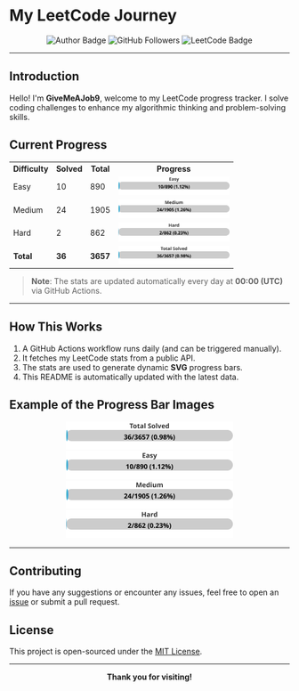 # My LeetCode Journey

<div align="center">
  <img src="https://img.shields.io/badge/Author-GiveMeAJob9-blue" alt="Author Badge"/>
  <img src="https://img.shields.io/github/followers/GiveMeAJob-job?style=social" alt="GitHub Followers"/>
  <img src="https://img.shields.io/badge/LeetCode-Solutions-orange" alt="LeetCode Badge"/>
</div>

---

## Introduction

Hello! I'm **GiveMeAJob9**, welcome to my LeetCode progress tracker. I solve coding challenges to enhance my algorithmic thinking and problem-solving skills. 

## Current Progress

<!-- LEETCODE_STATS:START -->
<table>
<tr>
  <th>Difficulty</th>
  <th>Solved</th>
  <th>Total</th>
  <th>Progress</th>
</tr>
<tr>
  <td>Easy</td>
  <td>10</td>
  <td>890</td>
  <td><img src="./images/easy_solved.svg" width="200"/></td>
</tr>
<tr>
  <td>Medium</td>
  <td>24</td>
  <td>1905</td>
  <td><img src="./images/medium_solved.svg" width="200"/></td>
</tr>
<tr>
  <td>Hard</td>
  <td>2</td>
  <td>862</td>
  <td><img src="./images/hard_solved.svg" width="200"/></td>
</tr>
<tr>
  <td><b>Total</b></td>
  <td><b>36</b></td>
  <td><b>3657</b></td>
  <td><img src="./images/total_solved.svg" width="200"/></td>
</tr>
</table>

<!-- LEETCODE_STATS:END -->

> **Note**: The stats are updated automatically every day at **00:00 (UTC)** via GitHub Actions.

---

## How This Works

1. A GitHub Actions workflow runs daily (and can be triggered manually).
2. It fetches my LeetCode stats from a public API.
3. The stats are used to generate dynamic **SVG** progress bars.
4. This README is automatically updated with the latest data.

## Example of the Progress Bar Images

<p align="center">
  <img src="images/total_solved.svg" width="300"/>
  <img src="images/easy_solved.svg" width="300"/>
  <img src="images/medium_solved.svg" width="300"/>
  <img src="images/hard_solved.svg" width="300"/>
</p>

---

## Contributing

If you have any suggestions or encounter any issues, feel free to open an [issue](./issues) or submit a pull request. 

## License

This project is open-sourced under the [MIT License](LICENSE).

---

<div align="center">
  <strong>Thank you for visiting!</strong>
</div>

